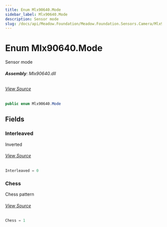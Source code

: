 ```yaml
---
title: Enum Mlx90640.Mode
sidebar_label: Mlx90640.Mode
description: Sensor mode
slug: /docs/api/Meadow.Foundation/Meadow.Foundation.Sensors.Camera/Mlx90640.Mode
---
```

# Enum Mlx90640.Mode
Sensor mode

###### **Assembly**: Mlx90640.dll
###### [View Source](https://github.com/WildernessLabs/Meadow.Foundation.git/blob/develop/Source/Meadow.Foundation.Peripherals/Sensors.Camera.Mlx90640/Driver/Mlx90640.Enums.cs#L23)
```csharp title="Declaration"
public enum Mlx90640.Mode
```
## Fields
### Interleaved
Inverted
###### [View Source](https://github.com/WildernessLabs/Meadow.Foundation.git/blob/develop/Source/Meadow.Foundation.Peripherals/Sensors.Camera.Mlx90640/Driver/Mlx90640.Enums.cs#L28)
```csharp title="Declaration"
Interleaved = 0
```
### Chess
Chess pattern
###### [View Source](https://github.com/WildernessLabs/Meadow.Foundation.git/blob/develop/Source/Meadow.Foundation.Peripherals/Sensors.Camera.Mlx90640/Driver/Mlx90640.Enums.cs#L32)
```csharp title="Declaration"
Chess = 1
```
